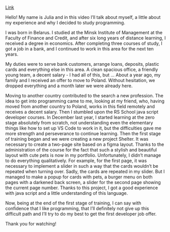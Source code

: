[Link](https://youtu.be/BRDVz_4gTIU)

Hello! My name is Julia and in this video I’ll talk about myself, a little about my experience and why I decided to study programming.

I was born in Belarus. I studied at the Minsk Institute of Management at the Faculty of Finance and Credit, and after six long years of distance learning, I received a degree in economics.
After completing three courses of study, I got a job in a bank, and I continued to work in this area for the next ten years. 

My duties were to serve bank customers, arrange loans, deposits, plastic cards and everything else in this area. 
A clean spacious office, a friendly young team, a decent salary - I had all of this, but ...
About a year ago, my family and I received an offer to move to Poland. Without hesitation, we dropped everything and a month later we were already here. 

Moving to another country contributed to the search a new profession. The idea to get into programming came to me, looking at my friend, who, having moved from another country to Poland, works in this field remotely and receives a decent salary. Then I stumbled upon the RS School java script developer courses. 
In December last year, I started learning at the zero stage absolutely from scratch, not understanding even the elementary things like how to set up VS Code to work in it, but the difficulties gave me more strength and perseverance to continue learning. Then the first stage of training began and we were creating a new project Shelter. It was necessary to create a two-page site based on a figma layout. 
Thanks to the administration of the course for the fact that such a stylish and beautiful layout with cute pets is now in my portfolio. Unfortunately, I didn’t manage to do everything qualitatively. For example, for the first page, it was necessary to implement a slider in such a way that the cards wouldn’t be repeated when turning over. Sadly, the cards are repeated in my slider. But I managed to make a popup for cards with pets, a burger menu on both pages with a darkened back screen, a slider for the second page showing the current page number. Thanks to this project, I got a good experience with java script and a little understanding of this language.

Now, being at the end of the first stage of training, I can say with confidence that I like programming, that I’ll definitely not give up this difficult path and I’ll try to do my best to get the first developer job offer.

Thank you for watching!